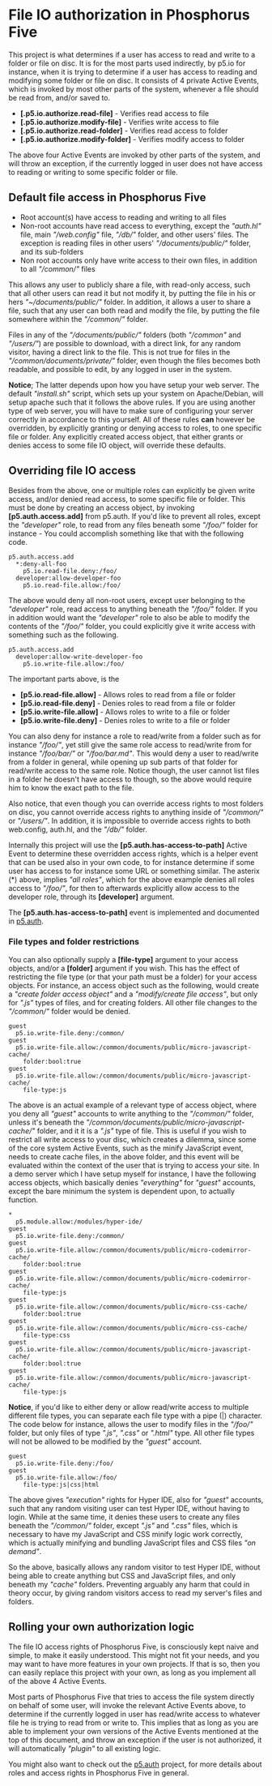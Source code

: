File IO authorization in Phosphorus Five
===============

This project is what determines if a user has access to read and write to a folder or file
on disc. It is for the most parts used indirectly, by p5.io for instance, when it is trying to 
determine if a user has access to reading and modifying some folder or file on disc. It consists
of 4 private Active Events, which is invoked by most other parts of the system, whenever 
a file should be read from, and/or saved to.

* __[.p5.io.authorize.read-file]__ - Verifies read access to file
* __[.p5.io.authorize.modify-file]__ - Verifies write access to file
* __[.p5.io.authorize.read-folder]__ - Verifies read access to folder
* __[.p5.io.authorize.modify-folder]__ - Verifies modify access to folder

The above four Active Events are invoked by other parts of the system, and will throw
an exception, if the currently logged in user does not have access to reading or
writing to some specific folder or file.

## Default file access in Phosphorus Five

* Root account(s) have access to reading and writing to all files
* Non-root accounts have read access to everything, except the _"auth.hl"_ file, main _"/web.config"_ file, _"/db/"_ folder, and other users' files. The exception is reading files in other users' _"/documents/public/"_ folder, and its sub-folders
* Non root accounts only have write access to their own files, in addition to all _"/common/"_ files

This allows any user to publicly share a file, with read-only access, such that all other users can read it but not modify it,
by putting the file in his or hers _"~/documents/public/"_ folder. In addition, it allows a user to share a file, such that
any user can both read and modify the file, by putting the file somewhere within the _"/common/"_ folder.

Files in any of the _"/documents/public/"_ folders (both _"/common"_ and _"/users/"_) are possible to download, with a direct link, for any random
visitor, having a direct link to the file. This is not true for files in the _"/common/documents/private/"_ folder, even though
the files becomes both readable, and possible to edit, by any logged in user in the system.

**Notice**; The latter depends upon how you have setup your web server. The default _"install.sh"_ script, which sets up your system on Apache/Debian, 
will setup apache such that it follows the above rules. If you are using another type of web server, you will have to make sure of configuring your 
server correctly in accordance to this yourself. All of these rules **can** however be overridden, by explicitly granting or denying access to roles, 
to one specific file or folder. Any explicitly created access object, that either grants or denies access to some file IO object, will override
these defaults.

## Overriding file IO access

Besides from the above, one or multiple roles can explicitly be given write access, 
and/or denied read access, to some specific file or folder. This must be done by creating 
an access object, by invoking **[p5.auth.access.add]** from p5.auth. If you'd like to prevent 
all roles, except the _"developer"_ role, to read from any files beneath some _"/foo/"_ folder 
for instance - You could accomplish something like that with the following code.

```
p5.auth.access.add
  *:deny-all-foo
    p5.io.read-file.deny:/foo/
  developer:allow-developer-foo
    p5.io.read-file.allow:/foo/
```

The above would deny all non-root users, except user belonging to the _"developer"_ role, 
read access to anything beneath the _"/foo/"_ folder. If you in addition would want
the _"developer"_ role to also be able to modify the contents of the _"/foo/"_ folder,
you could explicitly give it write access with something such as the following.

```
p5.auth.access.add
  developer:allow-write-developer-foo
    p5.io.write-file.allow:/foo/
```

The important parts above, is the

* __[p5.io.read-file.allow]__ - Allows roles to read from a file or folder
* __[p5.io.read-file.deny]__ - Denies roles to read from a file or folder
* __[p5.io.write-file.allow]__ - Allows roles to write to a file or folder
* __[p5.io.write-file.deny]__ - Denies roles to write to a file or folder

You can also deny for instance a role to read/write from a folder such as for instance _"/foo/"_,
yet still give the same role access to read/write from for instance _"/foo/bar/"_ or _"/foo/bar.md"_.
This would deny a user to read/write from a folder in general, while opening up sub parts
of that folder for read/write access to the same role. Notice though, the user cannot
list files in a folder he doesn't have access to though, so the above would require him
to know the exact path to the file.

Also notice, that even though you can override access rights to most folders on
disc, you cannot override access rights to anything inside of _"/common/"_ or _"/users/"_.
In addition, it is impossible to override access rights to both web.config, auth.hl,
and the _"/db/"_ folder.

Internally this project will use the **[p5.auth.has-access-to-path]** Active Event
to determine these overridden access rights, which is a helper event that can be used
also in your own code, to for instance determine if some user has access to for instance
some URL or something similar. The asterix (*) above, implies _"all roles"_, which
for the above example denies all roles access to _"/foo/"_, for then to afterwards
explicitly allow access to the developer role, through its **[developer]** argument.

The **[p5.auth.has-access-to-path]** event is implemented and documented in [p5.auth](/plugins/extras/p5.auth).

### File types and folder restrictions

You can also optionally supply a **[file-type]** argument to your access objects, and/or a **[folder]** argument if you wish.
This has the effect of restricting the file type (or that your path must be a folder) for your access objects. For instance,
an access object such as the following, would create a _"create folder access object"_ and a _"modify/create file access"_, 
but only for _".js"_ types of files, and for creating folders. All other file changes to the _"/common/"_ folder would be denied.

```
guest
  p5.io.write-file.deny:/common/
guest
  p5.io.write-file.allow:/common/documents/public/micro-javascript-cache/
    folder:bool:true
guest
  p5.io.write-file.allow:/common/documents/public/micro-javascript-cache/
    file-type:js
```

The above is an actual example of a relevant type of access object, where you deny all _"guest"_ accounts to write
anything to the _"/common/"_ folder, unless it's beneath the _"/common/documents/public/micro-javascript-cache/"_ folder,
and it it is a _".js"_ type of file. This is useful if you wish to restrict all write access to your disc, which creates a dilemma,
since some of the core system Active Events, such as the minify JavaScript event, needs to create cache files, in the above folder,
and this event will be evaluated within the context of the user that is trying to access your site. In a demo server which I have setup
myself for instance, I have the following access objects, which basically denies _"everything"_ for _"guest"_ accounts, except
the bare minimum the system is dependent upon, to actually function.

```
*
  p5.module.allow:/modules/hyper-ide/
guest
  p5.io.write-file.deny:/common/
guest
  p5.io.write-file.allow:/common/documents/public/micro-codemirror-cache/
    folder:bool:true
guest
  p5.io.write-file.allow:/common/documents/public/micro-codemirror-cache/
    file-type:js
guest
  p5.io.write-file.allow:/common/documents/public/micro-css-cache/
    folder:bool:true
guest
  p5.io.write-file.allow:/common/documents/public/micro-css-cache/
    file-type:css
guest
  p5.io.write-file.allow:/common/documents/public/micro-javascript-cache/
    folder:bool:true
guest
  p5.io.write-file.allow:/common/documents/public/micro-javascript-cache/
    file-type:js
```

**Notice**, if you'd like to either deny or allow read/write access to multiple different file types, you can separate each file type with
a pipe (|) character. The code below for instance, allows the user to modify files in the _"/foo/"_ folder, but only files of
type _".js"_, _".css"_ or _".html"_ type. All other file types will not be allowed to be modified by the _"guest"_ account.

```
guest
  p5.io.write-file.deny:/foo/
guest
  p5.io.write-file.allow:/foo/
    file-type:js|css|html
```

The above gives _"execution"_ rights for Hyper IDE, also for _"guest"_ accounts, such that any random visiting user
can test Hyper IDE, without having to login. While at the same time, it denies these users to create any files
beneath the _"/common/"_ folder, except _".js"_ and _".css"_ files, which is necessary to have my JavaScript and
CSS minify logic work correctly, which is actually minifying and bundling JavaScript files and CSS files _"on demand"_.

So the above, basically allows any random visitor to test Hyper IDE, without being able to create anything but CSS 
and JavaScript files, and only beneath my _"cache"_ folders. Preventing arguably any harm that could in theory occur,
by giving random visitors access to read my server's files and folders.

## Rolling your own authorization logic

The file IO access rights of Phosphorus Five, is consciously kept naive and
simple, to make it easily understood. This might not fit your needs, and you may
want to have more features in your own projects. If that is so, then you can easily
replace this project with your own, as long as you implement all of the above 4 Active
Events.

Most parts of Phosphorus Five that tries to access the file system directly on behalf of some user,
will invoke the relevant Active Events above, to determine if the currently logged in user
has read/write access to whatever file he is trying to read from or write to. This
implies that as long as you are able to implement your own versions of the Active Events
mentioned at the top of this document, and throw an exception if the user is not
authorized, it will automatically _"plugin"_ to all existing logic.

You might also want to check out the [p5.auth](/plugins/extras/p5.auth) project,
for more details about roles and access rights in Phosphorus Five in general.

